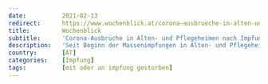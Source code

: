 ```yaml
---
date:          2021-02-13
redirect:      https://www.wochenblick.at/corona-ausbrueche-in-alten-und-pflegeheimen-nach-impfungen/
title:         Wochenblick
subtitle:      'Corona-Ausbrüche in Alten- und Pflegeheimen nach Impfungen'
description:   'Seit Beginn der Massenimpfungen in Alten- und Pflegeheimen in Oberösterreich mehren sich die Fälle von Corona-Ausbrüchen. Auch weltweit explodieren die Zahlen regelrecht. Auffällig dabei ist, dass es sich um Heime handelt, die im Jahr 2020 von großen Ausbrüchen verschont blieben.'
country:       [AT]
categories:    [Impfung]
tags:          [mit oder an impfung gestorben]
---
```

